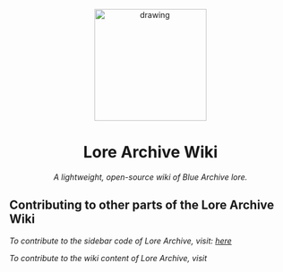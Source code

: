 <p align="center">
  <img src="https://github.com/user-attachments/assets/5efff69b-cb96-4190-b7cc-8d23cd389c5d" alt="drawing" width="200"/>
</p>

<div align="center">
<h1>Lore Archive Wiki</h1>
<em>A lightweight, open-source wiki of Blue Archive lore.</em>
</div>


## Contributing to other parts of the Lore Archive Wiki
_To contribute to the sidebar code of Lore Archive, visit: [here](https://github.com/Cirrow/dokuwiki__sidebarcontrol)_

_To contribute to the wiki content of Lore Archive, visit_
